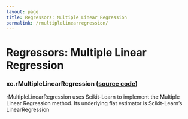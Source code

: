 ```yaml
---
layout: page
title: Regressors: Multiple Linear Regression 
permalink: /rmultiplelinearregression/ 
---
```


# Regressors: Multiple Linear Regression 
### xc.rMultipleLinearRegression ([source code](https://github.com/kjhall01/xcast/blob/b1764eaa1bfaf17c85447f6571caf016a13b2915/src/estimators/regressors.py#L85))

rMultipleLinearRegression uses Scikit-Learn to implement the Multiple Linear Regression method. Its underlying flat estimator is Scikit-Learn’s LinearRegression
